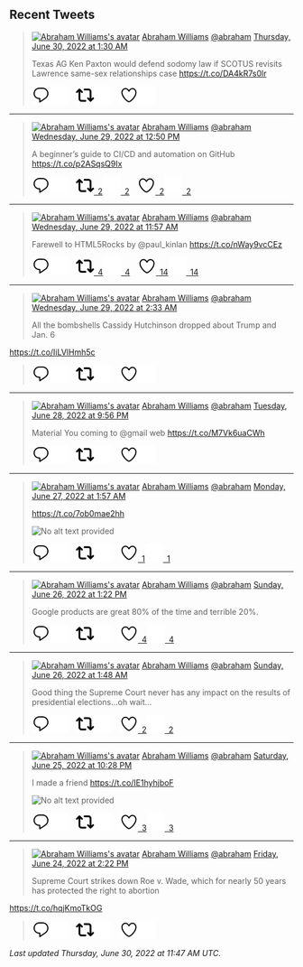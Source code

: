 ## Recent Tweets

> [![Abraham Williams's avatar](https://pbs.twimg.com/profile_images/897079141719195648/_mvh-QJH_mini.jpg)](https://twitter.com/abraham) [Abraham Williams](https://twitter.com/abraham) [@abraham](https://twitter.com/abraham) [Thursday, June 30, 2022 at 1:30 AM](https://twitter.com/abraham/status/1542319576872017921)
>
> Texas AG Ken Paxton would defend sodomy law if SCOTUS revisits Lawrence same-sex relationships case https://t.co/DA4kR7s0lr
>
> [![Reply](./images/reply_light.svg#gh-light-mode-only "Reply")](https://twitter.com/intent/tweet?in_reply_to=1542319576872017921#gh-light-mode-only)[![Reply](./images/reply.svg#gh-dark-mode-only "Reply")](https://twitter.com/intent/tweet?in_reply_to=1542319576872017921#gh-dark-mode-only)&emsp;[![Retweet](./images/retweet_light.svg#gh-light-mode-only "Retweet")](https://twitter.com/intent/retweet?tweet_id=1542319576872017921#gh-light-mode-only)[![Retweet](./images/retweet.svg#gh-dark-mode-only "Retweet")](https://twitter.com/intent/retweet?tweet_id=1542319576872017921#gh-dark-mode-only)&emsp;[![Like](./images/like_light.svg#gh-light-mode-only "Like")](https://twitter.com/intent/favorite?tweet_id=1542319576872017921#gh-light-mode-only)[![Like](./images/like.svg#gh-dark-mode-only "Like")](https://twitter.com/intent/favorite?tweet_id=1542319576872017921#gh-dark-mode-only)


---

> [![Abraham Williams's avatar](https://pbs.twimg.com/profile_images/897079141719195648/_mvh-QJH_mini.jpg)](https://twitter.com/abraham) [Abraham Williams](https://twitter.com/abraham) [@abraham](https://twitter.com/abraham) [Wednesday, June 29, 2022 at 12:50 PM](https://twitter.com/abraham/status/1542128473656942592)
>
> A beginner’s guide to CI/CD and automation on GitHub https://t.co/p2ASqsQ9Ix
>
> [![Reply](./images/reply_light.svg#gh-light-mode-only "Reply")](https://twitter.com/intent/tweet?in_reply_to=1542128473656942592#gh-light-mode-only)[![Reply](./images/reply.svg#gh-dark-mode-only "Reply")](https://twitter.com/intent/tweet?in_reply_to=1542128473656942592#gh-dark-mode-only)&emsp;[![Retweet](./images/retweet_light.svg#gh-light-mode-only "Retweet")&ensp;2](https://twitter.com/intent/retweet?tweet_id=1542128473656942592#gh-light-mode-only)[![Retweet](./images/retweet.svg#gh-dark-mode-only "Retweet")&ensp;2](https://twitter.com/intent/retweet?tweet_id=1542128473656942592#gh-dark-mode-only)&emsp;[![Like](./images/like_light.svg#gh-light-mode-only "Like")&ensp;2](https://twitter.com/intent/favorite?tweet_id=1542128473656942592#gh-light-mode-only)[![Like](./images/like.svg#gh-dark-mode-only "Like")&ensp;2](https://twitter.com/intent/favorite?tweet_id=1542128473656942592#gh-dark-mode-only)


---

> [![Abraham Williams's avatar](https://pbs.twimg.com/profile_images/897079141719195648/_mvh-QJH_mini.jpg)](https://twitter.com/abraham) [Abraham Williams](https://twitter.com/abraham) [@abraham](https://twitter.com/abraham) [Wednesday, June 29, 2022 at 11:57 AM](https://twitter.com/abraham/status/1542115085023383553)
>
> Farewell to HTML5Rocks by @paul_kinlan https://t.co/nWay9vcCEz
>
> [![Reply](./images/reply_light.svg#gh-light-mode-only "Reply")](https://twitter.com/intent/tweet?in_reply_to=1542115085023383553#gh-light-mode-only)[![Reply](./images/reply.svg#gh-dark-mode-only "Reply")](https://twitter.com/intent/tweet?in_reply_to=1542115085023383553#gh-dark-mode-only)&emsp;[![Retweet](./images/retweet_light.svg#gh-light-mode-only "Retweet")&ensp;4](https://twitter.com/intent/retweet?tweet_id=1542115085023383553#gh-light-mode-only)[![Retweet](./images/retweet.svg#gh-dark-mode-only "Retweet")&ensp;4](https://twitter.com/intent/retweet?tweet_id=1542115085023383553#gh-dark-mode-only)&emsp;[![Like](./images/like_light.svg#gh-light-mode-only "Like")&ensp;14](https://twitter.com/intent/favorite?tweet_id=1542115085023383553#gh-light-mode-only)[![Like](./images/like.svg#gh-dark-mode-only "Like")&ensp;14](https://twitter.com/intent/favorite?tweet_id=1542115085023383553#gh-dark-mode-only)


---

> [![Abraham Williams's avatar](https://pbs.twimg.com/profile_images/897079141719195648/_mvh-QJH_mini.jpg)](https://twitter.com/abraham) [Abraham Williams](https://twitter.com/abraham) [@abraham](https://twitter.com/abraham) [Wednesday, June 29, 2022 at 2:33 AM](https://twitter.com/abraham/status/1541973101063413764)
>
> All the bombshells Cassidy Hutchinson dropped about Trump and Jan. 6

https://t.co/IiLVlHmh5c
>
> [![Reply](./images/reply_light.svg#gh-light-mode-only "Reply")](https://twitter.com/intent/tweet?in_reply_to=1541973101063413764#gh-light-mode-only)[![Reply](./images/reply.svg#gh-dark-mode-only "Reply")](https://twitter.com/intent/tweet?in_reply_to=1541973101063413764#gh-dark-mode-only)&emsp;[![Retweet](./images/retweet_light.svg#gh-light-mode-only "Retweet")](https://twitter.com/intent/retweet?tweet_id=1541973101063413764#gh-light-mode-only)[![Retweet](./images/retweet.svg#gh-dark-mode-only "Retweet")](https://twitter.com/intent/retweet?tweet_id=1541973101063413764#gh-dark-mode-only)&emsp;[![Like](./images/like_light.svg#gh-light-mode-only "Like")](https://twitter.com/intent/favorite?tweet_id=1541973101063413764#gh-light-mode-only)[![Like](./images/like.svg#gh-dark-mode-only "Like")](https://twitter.com/intent/favorite?tweet_id=1541973101063413764#gh-dark-mode-only)


---

> [![Abraham Williams's avatar](https://pbs.twimg.com/profile_images/897079141719195648/_mvh-QJH_mini.jpg)](https://twitter.com/abraham) [Abraham Williams](https://twitter.com/abraham) [@abraham](https://twitter.com/abraham) [Tuesday, June 28, 2022 at 9:56 PM](https://twitter.com/abraham/status/1541903373691125766)
>
> Material You coming to @gmail web
https://t.co/M7Vk6uaCWh
>
> [![Reply](./images/reply_light.svg#gh-light-mode-only "Reply")](https://twitter.com/intent/tweet?in_reply_to=1541903373691125766#gh-light-mode-only)[![Reply](./images/reply.svg#gh-dark-mode-only "Reply")](https://twitter.com/intent/tweet?in_reply_to=1541903373691125766#gh-dark-mode-only)&emsp;[![Retweet](./images/retweet_light.svg#gh-light-mode-only "Retweet")](https://twitter.com/intent/retweet?tweet_id=1541903373691125766#gh-light-mode-only)[![Retweet](./images/retweet.svg#gh-dark-mode-only "Retweet")](https://twitter.com/intent/retweet?tweet_id=1541903373691125766#gh-dark-mode-only)&emsp;[![Like](./images/like_light.svg#gh-light-mode-only "Like")](https://twitter.com/intent/favorite?tweet_id=1541903373691125766#gh-light-mode-only)[![Like](./images/like.svg#gh-dark-mode-only "Like")](https://twitter.com/intent/favorite?tweet_id=1541903373691125766#gh-dark-mode-only)


---

> [![Abraham Williams's avatar](https://pbs.twimg.com/profile_images/897079141719195648/_mvh-QJH_mini.jpg)](https://twitter.com/abraham) [Abraham Williams](https://twitter.com/abraham) [@abraham](https://twitter.com/abraham) [Monday, June 27, 2022 at 1:57 AM](https://twitter.com/abraham/status/1541239344245182464)
>
> https://t.co/7ob0mae2hh
>
> ![No alt text provided](https://pbs.twimg.com/media/FWOVAWjWYAAorhs.jpg)
>
> [![Reply](./images/reply_light.svg#gh-light-mode-only "Reply")](https://twitter.com/intent/tweet?in_reply_to=1541239344245182464#gh-light-mode-only)[![Reply](./images/reply.svg#gh-dark-mode-only "Reply")](https://twitter.com/intent/tweet?in_reply_to=1541239344245182464#gh-dark-mode-only)&emsp;[![Retweet](./images/retweet_light.svg#gh-light-mode-only "Retweet")](https://twitter.com/intent/retweet?tweet_id=1541239344245182464#gh-light-mode-only)[![Retweet](./images/retweet.svg#gh-dark-mode-only "Retweet")](https://twitter.com/intent/retweet?tweet_id=1541239344245182464#gh-dark-mode-only)&emsp;[![Like](./images/like_light.svg#gh-light-mode-only "Like")&ensp;1](https://twitter.com/intent/favorite?tweet_id=1541239344245182464#gh-light-mode-only)[![Like](./images/like.svg#gh-dark-mode-only "Like")&ensp;1](https://twitter.com/intent/favorite?tweet_id=1541239344245182464#gh-dark-mode-only)


---

> [![Abraham Williams's avatar](https://pbs.twimg.com/profile_images/897079141719195648/_mvh-QJH_mini.jpg)](https://twitter.com/abraham) [Abraham Williams](https://twitter.com/abraham) [@abraham](https://twitter.com/abraham) [Sunday, June 26, 2022 at 1:22 PM](https://twitter.com/abraham/status/1541049334661349377)
>
> Google products are great 80% of the time and terrible 20%.
>
> [![Reply](./images/reply_light.svg#gh-light-mode-only "Reply")](https://twitter.com/intent/tweet?in_reply_to=1541049334661349377#gh-light-mode-only)[![Reply](./images/reply.svg#gh-dark-mode-only "Reply")](https://twitter.com/intent/tweet?in_reply_to=1541049334661349377#gh-dark-mode-only)&emsp;[![Retweet](./images/retweet_light.svg#gh-light-mode-only "Retweet")](https://twitter.com/intent/retweet?tweet_id=1541049334661349377#gh-light-mode-only)[![Retweet](./images/retweet.svg#gh-dark-mode-only "Retweet")](https://twitter.com/intent/retweet?tweet_id=1541049334661349377#gh-dark-mode-only)&emsp;[![Like](./images/like_light.svg#gh-light-mode-only "Like")&ensp;4](https://twitter.com/intent/favorite?tweet_id=1541049334661349377#gh-light-mode-only)[![Like](./images/like.svg#gh-dark-mode-only "Like")&ensp;4](https://twitter.com/intent/favorite?tweet_id=1541049334661349377#gh-dark-mode-only)


---

> [![Abraham Williams's avatar](https://pbs.twimg.com/profile_images/897079141719195648/_mvh-QJH_mini.jpg)](https://twitter.com/abraham) [Abraham Williams](https://twitter.com/abraham) [@abraham](https://twitter.com/abraham) [Sunday, June 26, 2022 at 1:48 AM](https://twitter.com/abraham/status/1540874550111571978)
>
> Good thing the Supreme Court never has any impact on the results of presidential elections...oh wait...
>
> [![Reply](./images/reply_light.svg#gh-light-mode-only "Reply")](https://twitter.com/intent/tweet?in_reply_to=1540874550111571978#gh-light-mode-only)[![Reply](./images/reply.svg#gh-dark-mode-only "Reply")](https://twitter.com/intent/tweet?in_reply_to=1540874550111571978#gh-dark-mode-only)&emsp;[![Retweet](./images/retweet_light.svg#gh-light-mode-only "Retweet")](https://twitter.com/intent/retweet?tweet_id=1540874550111571978#gh-light-mode-only)[![Retweet](./images/retweet.svg#gh-dark-mode-only "Retweet")](https://twitter.com/intent/retweet?tweet_id=1540874550111571978#gh-dark-mode-only)&emsp;[![Like](./images/like_light.svg#gh-light-mode-only "Like")&ensp;2](https://twitter.com/intent/favorite?tweet_id=1540874550111571978#gh-light-mode-only)[![Like](./images/like.svg#gh-dark-mode-only "Like")&ensp;2](https://twitter.com/intent/favorite?tweet_id=1540874550111571978#gh-dark-mode-only)


---

> [![Abraham Williams's avatar](https://pbs.twimg.com/profile_images/897079141719195648/_mvh-QJH_mini.jpg)](https://twitter.com/abraham) [Abraham Williams](https://twitter.com/abraham) [@abraham](https://twitter.com/abraham) [Saturday, June 25, 2022 at 10:28 PM](https://twitter.com/abraham/status/1540824324285808641)
>
> I made a friend https://t.co/IE1hyhjboF
>
> ![No alt text provided](https://pbs.twimg.com/media/FWIbiLEXoAIhANC.jpg)
>
> [![Reply](./images/reply_light.svg#gh-light-mode-only "Reply")](https://twitter.com/intent/tweet?in_reply_to=1540824324285808641#gh-light-mode-only)[![Reply](./images/reply.svg#gh-dark-mode-only "Reply")](https://twitter.com/intent/tweet?in_reply_to=1540824324285808641#gh-dark-mode-only)&emsp;[![Retweet](./images/retweet_light.svg#gh-light-mode-only "Retweet")](https://twitter.com/intent/retweet?tweet_id=1540824324285808641#gh-light-mode-only)[![Retweet](./images/retweet.svg#gh-dark-mode-only "Retweet")](https://twitter.com/intent/retweet?tweet_id=1540824324285808641#gh-dark-mode-only)&emsp;[![Like](./images/like_light.svg#gh-light-mode-only "Like")&ensp;3](https://twitter.com/intent/favorite?tweet_id=1540824324285808641#gh-light-mode-only)[![Like](./images/like.svg#gh-dark-mode-only "Like")&ensp;3](https://twitter.com/intent/favorite?tweet_id=1540824324285808641#gh-dark-mode-only)


---

> [![Abraham Williams's avatar](https://pbs.twimg.com/profile_images/897079141719195648/_mvh-QJH_mini.jpg)](https://twitter.com/abraham) [Abraham Williams](https://twitter.com/abraham) [@abraham](https://twitter.com/abraham) [Friday, June 24, 2022 at 2:22 PM](https://twitter.com/abraham/status/1540339567756206080)
>
> Supreme Court strikes down Roe v. Wade, which for nearly 50 years has protected the right to abortion

https://t.co/hqjKmoTkOG
>
> [![Reply](./images/reply_light.svg#gh-light-mode-only "Reply")](https://twitter.com/intent/tweet?in_reply_to=1540339567756206080#gh-light-mode-only)[![Reply](./images/reply.svg#gh-dark-mode-only "Reply")](https://twitter.com/intent/tweet?in_reply_to=1540339567756206080#gh-dark-mode-only)&emsp;[![Retweet](./images/retweet_light.svg#gh-light-mode-only "Retweet")](https://twitter.com/intent/retweet?tweet_id=1540339567756206080#gh-light-mode-only)[![Retweet](./images/retweet.svg#gh-dark-mode-only "Retweet")](https://twitter.com/intent/retweet?tweet_id=1540339567756206080#gh-dark-mode-only)&emsp;[![Like](./images/like_light.svg#gh-light-mode-only "Like")](https://twitter.com/intent/favorite?tweet_id=1540339567756206080#gh-light-mode-only)[![Like](./images/like.svg#gh-dark-mode-only "Like")](https://twitter.com/intent/favorite?tweet_id=1540339567756206080#gh-dark-mode-only)


_Last updated Thursday, June 30, 2022 at 11:47 AM UTC._
